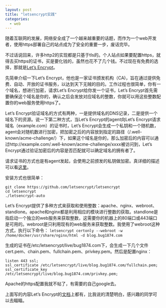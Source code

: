 ```yaml
---
layout: post
title: "letsencrypt实践"
categories:
  - web
---
```



随着互联网的发展，网络安全成了一个越来越重要的话题，而作为一个web开发者，使用https部署自己的站点成为了安全的重要一步，废话完毕。

不过话说回来，许多http2的实现都是只基于tls的。个人站点如果要配置https，就得去买https的证书，买是要化钱的，虽然也花不了几个钱。不过现在有免费的选择，那就是[Let’s Encrypt](https://letsencrypt.org/)。

先简单介绍一下Let’s Encrypt，他也是一家证书颁发机构（CA)，旨在通过提供免费、自动、开放的证书服务，以达到天下无贼的目的。工作过程也很简单，你有一个域名，想进行加密，请求Let’s Encrypt给你发一个证书，Let’s Encrypt首先需要确保这个域名是你的，确认之后会发放对应域名的整数，你就可以用这些整数配置你的web服务使用https了。

Let’s Encrypt验证域名的方式有两种，一是提供域名的DNS记录，二是提供一个域名下的资源。说一下第二种方式，当Let’s Encrypt的agent向Let’s Encrypt请求域名（example.com）的证书时，Let’s Encrypt会生成一个私钥和一个随机数，agent会对随机数进行加密，把加密之后的内容放到指定的路径（/.well-known/acme-challenge/）下，如果这个域名是你的，那么加密后的内容可以通过http://example.com/.well-known/acme-challenge/xxxx被访问到，Let’s Encrypt通过验证加密后的内容是否匹配就可以确定域名的拥有者了。

请求证书的方式也是有agent发起，会使用之前颁发的私钥做加密。真详细的描述可以看[这里](https://letsencrypt.org/howitworks/technology/)。

安装方式也很简单：


	git clone https://github.com/letsencrypt/letsencrypt
	cd letsencrypt
	./letsencrypt-auto

Let’s Encrypt提供了多种方式来获取和使用整数：apache、nginx、webroot、standlone。apache和nginx都是利用相应的模块进行整数的获取。standlone是指启动一个独立的web服务来获取整数，这需要你的机器上的80端口或443端口是可用的。webroot是只利用现有的web服务来获取整数。我使用了webroot这种方式，执行以下命令：
`letsencrypt certonly --webroot -w /home/docker/usr/share/nginx/html -d blog.bug1874.com`

生成的证书在/etc/letsencrypt/live/bug1874.com下，会生成一下几个文件cert.pem、chain.pem、fullchain.pem、privkey.pem。然后是配置nginx：

	listen 443 ssl;
	ssl_certificate /etc/letsencrypt/live/blog.bug1874.com/fullchain.pem;
	ssl_certificate_key /etc/letsencrypt/live/blog.bug1874.com/privkey.pem;

Apache的https配置我就不帖了，有需要的自己google去。

上面写的内容Let’s Encrypt的[文档](http://letsencrypt.readthedocs.org/en/latest/)上都有，比我说的清楚明白，感兴趣的同学可以去瞄瞄。
